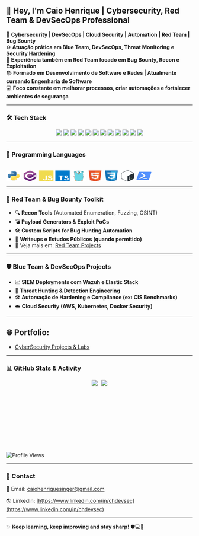 ## 👋 Hey, I'm Caio Henrique | Cybersecurity, Red Team & DevSecOps Professional  

🔐 **Cybersecurity | DevSecOps | Cloud Security | Automation | Red Team | Bug Bounty**  
⚙️ **Atuação prática em Blue Team, DevSecOps, Threat Monitoring e Security Hardening**  
🎯 **Experiência também em Red Team focado em Bug Bounty, Recon e Exploitation**  
📚 **Formado em Desenvolvimento de Software e Redes | Atualmente cursando Engenharia de Software**  
💻 **Foco constante em melhorar processos, criar automações e fortalecer ambientes de segurança**  

---

### 🛠 Tech Stack

<div align="center"> 
  <img src="https://img.shields.io/badge/Linux-FCC624?style=for-the-badge&logo=linux&logoColor=black"/> 
  <img src="https://img.shields.io/badge/Docker-2496ED?style=for-the-badge&logo=docker&logoColor=white"/> 
  <img src="https://img.shields.io/badge/Kubernetes-326CE5?style=for-the-badge&logo=kubernetes&logoColor=white"/> 
  <img src="https://img.shields.io/badge/Elastic%20Stack-005571?style=for-the-badge&logo=elasticstack&logoColor=white"/> 
  <img src="https://img.shields.io/badge/Wazuh-EE4C2C?style=for-the-badge&logo=wazuh&logoColor=white"/> 
  <img src="https://img.shields.io/badge/Grafana-F46800?style=for-the-badge&logo=grafana&logoColor=white"/> 
  <img src="https://img.shields.io/badge/Zabbix-EE0000?style=for-the-badge&logo=zabbix&logoColor=white"/> 
  <img src="https://img.shields.io/badge/Neovim-57A143?style=for-the-badge&logo=neovim&logoColor=white"/> 
  <img src="https://img.shields.io/badge/SentinelOne-000000?style=for-the-badge&logo=sentinelone&logoColor=white"/> 
  <img src="https://img.shields.io/badge/AWS-232F3E?style=for-the-badge&logo=amazonaws&logoColor=white"/> 
  <img src="https://img.shields.io/badge/Node--RED-8F0000?style=for-the-badge&logo=nodered&logoColor=white"/> 
  <img src="https://img.shields.io/badge/Low--Code-0000FF?style=for-the-badge&logo=lowcode&logoColor=white"/> 
</div>

---

### 🚀 Programming Languages

<div style="display: inline_block"><br>
  <img align="center" alt="Caio-Python" height="30" width="40" src="https://raw.githubusercontent.com/devicons/devicon/master/icons/python/python-original.svg">
  <img align="center" alt="Caio-CSharp" height="30" width="40" src="https://raw.githubusercontent.com/devicons/devicon/master/icons/csharp/csharp-original.svg">
  <img align="center" alt="Caio-Js" height="30" width="40" src="https://raw.githubusercontent.com/devicons/devicon/master/icons/javascript/javascript-plain.svg">
  <img align="center" alt="Caio-Ts" height="30" width="40" src="https://raw.githubusercontent.com/devicons/devicon/master/icons/typescript/typescript-plain.svg">
  <img align="center" alt="Caio-Go" height="30" width="40" src="https://raw.githubusercontent.com/devicons/devicon/master/icons/go/go-original.svg">
  <img align="center" alt="Caio-HTML" height="30" width="40" src="https://raw.githubusercontent.com/devicons/devicon/master/icons/html5/html5-original.svg">
  <img align="center" alt="Caio-CSS" height="30" width="40" src="https://raw.githubusercontent.com/devicons/devicon/master/icons/css3/css3-original.svg">
  <img align="center" alt="Caio-Bash" height="30" width="40" src="https://raw.githubusercontent.com/devicons/devicon/master/icons/bash/bash-original.svg">
  <img align="center" alt="Caio-PowerShell" height="30" width="40" src="https://raw.githubusercontent.com/devicons/devicon/master/icons/powershell/powershell-original.svg">
</div>

---

### 🎯 Red Team & Bug Bounty Toolkit
- 🔍 **Recon Tools** (Automated Enumeration, Fuzzing, OSINT)
- 💣 **Payload Generators & Exploit PoCs**
- 🛠 **Custom Scripts for Bug Hunting Automation**
- 📄 **Writeups e Estudos Públicos (quando permitido)**
- 🚀 Veja mais em: [Red Team Projects](https://github.com/CHDevSec?tab=repositories&q=red+team)

---

### 🛡️ Blue Team & DevSecOps Projects
- 📈 **SIEM Deployments com Wazuh e Elastic Stack**
- 🔎 **Threat Hunting & Detection Engineering**
- 🛠 **Automação de Hardening e Compliance (ex: CIS Benchmarks)**
- ☁️ **Cloud Security (AWS, Kubernetes, Docker Security)**

---

<!-- Portfolio -->
## 🌐 Portfolio:
- [CyberSecurity Projects & Labs](https://chdevsec.github.io/Portfolio-project/)

---

### 📊 GitHub Stats & Activity

<div align="center" style="display: flex; flex-wrap: wrap; justify-content: center; gap: 10px;">  
  <img height="180em" src="https://github-readme-stats.vercel.app/api?username=CHDevSec&show_icons=true&theme=radical" />  
  <img height="180em" src="https://github-readme-stats.vercel.app/api/top-langs/?username=CHDevSec&layout=compact&theme=radical" />  
</div>

![Profile Views](https://komarev.com/ghpvc/?username=CHDevSec&color=blue)

---

### 🔗 Contact

📩 Email: [caiohenriquesinger@gmail.com](mailto:caiohenriquesinger@gmail.com)

🌎 LinkedIn: [https://www.linkedin.com/in/chdevsec](https://www.linkedin.com/in/chdevsec)  

---

✨ **Keep learning, keep improving and stay sharp!** 🛡💻🚀
